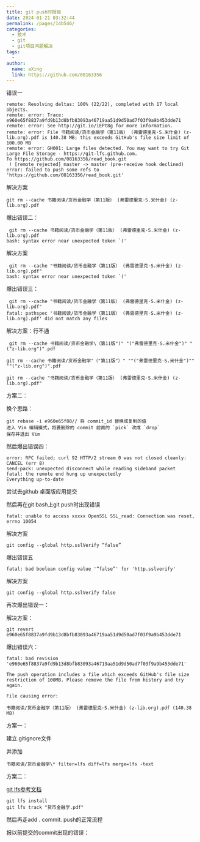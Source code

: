 ```yaml
---
title: git push时报错
date: 2024-01-21 03:32:44
permalink: /pages/14b546/
categories:
  - 技术
  - git
  - git项目问题解决
tags:
  - 
author: 
  name: aXing
  link: https://github.com/08163356
---
```

错误一

```
remote: Resolving deltas: 100% (22/22), completed with 17 local objects.
remote: error: Trace: e960e65f8837a9fd9b13d8bfb83093a46719aa51d9d50ad7f03f9a9b453dde71
remote: error: See http://git.io/iEPt8g for more information.
remote: error: File 书籍阅读/货币金融学（第11版） (弗雷德里克·S.米什金) (z-lib.org).pdf is 140.38 MB; this exceeds GitHub's file size limit of 100.00 MB
remote: error: GH001: Large files detected. You may want to try Git Large File Storage - https://git-lfs.github.com.
To https://github.com/08163356/read_book.git
 ! [remote rejected] master -> master (pre-receive hook declined)
error: failed to push some refs to 'https://github.com/08163356/read_book.git'

```

解决方案
<!-- more -->

```
git rm --cache 书籍阅读/货币金融学（第11版） (弗雷德里克·S.米什金) (z-lib.org).pdf
```

爆出错误二：

```
 git rm --cache 书籍阅读/货币金融学（第11版） (弗雷德里克·S.米什金) (z-lib.org).pdf
bash: syntax error near unexpected token `('
```

解决方案

```
 git rm --cache "书籍阅读/货币金融学（第11版） (弗雷德里克·S.米什金) (z-lib.org).pdf"
bash: syntax error near unexpected token `('

```

爆出错误三：

```
 git rm --cache "书籍阅读/货币金融学（第11版） (弗雷德里克·S.米什金) (z-lib.org).pdf"
fatal: pathspec '书籍阅读/货币金融学（第11版） (弗雷德里克·S.米什金) (z-lib.org).pdf' did not match any files
```

解决方案：行不通

```
 git rm --cache 书籍阅读/货币金融学\（第11版")" "("弗雷德里克·S.米什金")" "("z-lib.org")".pdf
```

```
git rm --cache 书籍阅读/货币金融学"（"第11版"）" ""("弗雷德里克·S.米什金")"" ""("z-lib.org")".pdf
```

```
git rm --cache "书籍阅读/货币金融学（第11版） (弗雷德里克·S.米什金) (z-lib.org).pdf"
```

方案二：

换个思路：

```
git rebase -i e960e65f88// 将 commit_id 替换成复制的值
进入 Vim 编辑模式，将要删除的 commit 前面的 `pick` 改成 `drop`
保存并退出 Vim
```

然后爆出错误四：

```
error: RPC failed; curl 92 HTTP/2 stream 0 was not closed cleanly: CANCEL (err 8)
send-pack: unexpected disconnect while reading sideband packet
fatal: the remote end hung up unexpectedly
Everything up-to-date
```

尝试去github 桌面版应用提交

然后再在git bash上git push时出现错误

```
fatal: unable to access xxxxx OpenSSL SSL_read: Connection was reset, errno 10054
```

解决方案

```
git config --global http.sslVerify “false”
```

爆出错误五

```
fatal: bad boolean config value '“false”' for 'http.sslverify'
```

解决方案

```
git config --global http.sslVerify false
```

再次爆出错误一：

解决方案：

```
git revert e960e65f8837a9fd9b13d8bfb83093a46719aa51d9d50ad7f03f9a9b453dde71
```

爆出错误六：

```
fatal: bad revision 'e960e65f8837a9fd9b13d8bfb83093a46719aa51d9d50ad7f03f9a9b453dde71'
```

```
The push operation includes a file which exceeds GitHub's file size restriction of 100MB. Please remove the file from history and try again.

File causing error:

书籍阅读/货币金融学（第11版） (弗雷德里克·S.米什金) (z-lib.org).pdf (140.38 MB)
```

方案一：

建立.gitignore文件

并添加

```
书籍阅读/货币金融学\* filter=lfs diff=lfs merge=lfs -text
```

方案二：

[git lfs参考文档](https://cloud.tencent.com/developer/article/1010589)

```
git lfs install
git lfs track "货币金融学.pdf"
```

然后再走add . commit. push的正常流程

报以前提交的commit出现的错误：

